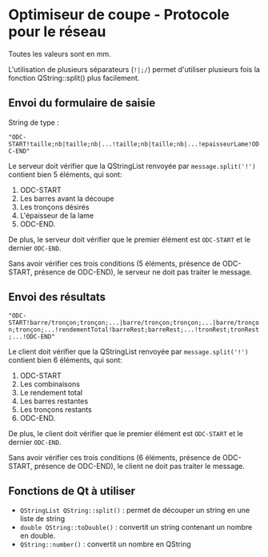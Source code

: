Optimiseur de coupe - Protocole pour le réseau
===

Toutes les valeurs sont en mm.

L'utilisation de plusieurs séparateurs (`!|;/`) permet d'utiliser plusieurs fois la fonction QString::split() plus facilement.

## Envoi du formulaire de saisie
String de type :

`"ODC-START!taille;nb|taille;nb|...!taille;nb|taille;nb|...!epaisseurLame!ODC-END"`

Le serveur doit vérifier que la QStringList renvoyée par `message.split('!')` contient bien 5 éléments, qui sont:
1. ODC-START
2. Les barres avant la découpe
3. Les tronçons désirés
4. L'épaisseur de la lame
5. ODC-END.

De plus, le serveur doit vérifier que le premier élément est `ODC-START` et le dernier `ODC-END`.

Sans avoir vérifier ces trois conditions (5 éléments, présence de ODC-START, présence de ODC-END), le serveur ne doit pas traiter le message.

## Envoi des résultats

`"ODC-START!barre/tronçon;tronçon;...|barre/tronçon;tronçon;...|barre/tronçon;tronçon;...!rendementTotal!barreRest;barreRest;...!tronRest;tronRest;...!ODC-END"`

Le client doit vérifier que la QStringList renvoyée par `message.split('!')` contient bien 6 éléments, qui sont:
1. ODC-START
2. Les combinaisons
3. Le rendement total
4. Les barres restantes
5. Les tronçons restants
6. ODC-END.

De plus, le client doit vérifier que le premier élément est `ODC-START` et le dernier `ODC-END`.

Sans avoir vérifier ces trois conditions (6 éléments, présence de ODC-START, présence de ODC-END), le client ne doit pas traiter le message.

## Fonctions de Qt à utiliser
* `QStringList QString::split()` : permet de découper un string en une liste de string
* `double QString::toDouble()` : convertit un string contenant un nombre en double.
* `QString::number()` : convertit un nombre en QString

